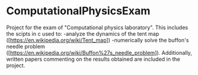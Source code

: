 # ComputationalPhysicsExam
Project for the exam of "Computational physics laboratory".
This includes the scipts in c used to: 
-analyze the dynamics of the tent map ([https://en.wikipedia.org/wiki/Tent_map])
-numerically solve the buffon's needle problem ([https://en.wikipedia.org/wiki/Buffon%27s_needle_problem]).
Additionally, written papers commenting on the results obtained are included in the project.
